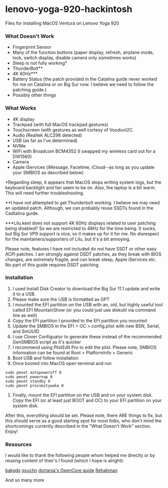 # lenovo-yoga-920-hackintosh
Files for installing MacOS Ventura on Lenovo Yoga 920

### What Doesn't Work
* Fingerprint Sensor
* Many of the function buttons (paper display, refresh, airplane mode, lock, switch display, disable camera only sometimes works)
* Sleep is not fully working*
* ThunderBolt**
* 4K 60Hz***
* Battery Status (the patch provided in the Catalina guide never worked for me on Catalina or on Big Sur now. I believe we need to follow the patching guide.)
* Possibly other things
### What Works
* 4K display
* Trackpad (with full MacOS trackpad gestures)
* Touchscreen (with gestures as well curtesy of VoodooI2C.
* Audio (Realtek ALC298 detected)
* USB (as far as I've determined)
* NVMe
* WiFi with Broadcom BCM4352 (I swapped my wireless card out for a DW1560)
* Camera
* Apple iServices (iMessage, Facetime, iCloud--as long as you update your SMBIOS as described below)

*Regarding sleep, it appears that MacOS stops writing system logs, but the keyboard backlight and fan seem to be on. Also, the laptop is a bit warm. This will need further troubleshooting.

**I have not attempted to get Thunderbolt working. I believe we may need an updated patch. Although, we can probably reuse SSDTs found in the Cadtalina guide.

***Lilu.kext does not support 4K 60Hz displays related to user patching being disabled? So we are restricted to 48Hz for the time being. It sucks, but Big Sur VP9 support is nice, so it makes up for it for me. No disrespect for the maintainers/supporters of Lilu, but it's a bit annoying.

Please note, features I have not included do not have SSDT or other easy ACPI patches. I am strongly against DSDT patches, as they break with BIOS changes, are extremely fragile, and can break sleep, Apple iServices etc. No part of this guide requires DSDT patching.
### Installation

1. I used Install Disk Creator to download the Big Sur 11.1 update and write it to a USB.
 1. Please make sure the USB is formatted as GPT
1. I mounted the EFI partition on the USB with an, old, but highly useful tool called EFI MountainShow (or you could just use diskutil via command line as well)
1. Copy the EFI partition I provided to the EFI partition you mounted
1. Update the SMBIOS in the EFI > OC > config.plist with new BSN, Serial, and SmUUID
 1. I use Clover Configuator to generate these instead of the recommended GenSMBIOS script as it's quicker
 1. I recommend using PlistEdit Pro to edit the plist. Please note, SMBIOS information can be found at Root > PlatformInfo > Generic
1. Boot USB and follow installation
1. Once booted into MacOS open terminal and run

```
sudo pmset autopoweroff 0
sudo pmset powernap 0
sudo pmset standby 0
sudo pmset proximitywake 0
```

1. Finally, mount the EFI partition on the USB and on your system disk. Copy the EFI (or at least just BOOT and OC) to your EFI partition on your system disk.


After this, everything should be set. Please note, there ARE things to fix, but this should serve as a good starting spot for most folks, who don't mind the shortcomings currently described in the "What Doesn't Work" section. Enjoy!

### Resources

I would like to thank the following people whom helped me directly or by reusing content of their's I found (which I hope is alright):

[bakgds](https://www.tonymacx86.com/members/bakgds.2070721/)
[qxuchn](https://www.tonymacx86.com/members/qxuchn.2207934/)
[dortania's ​OpenCore guide](https://dortania.github.io/)
[Rehabman](https://www.tonymacx86.com/members/rehabman.429483/)

And so many more
